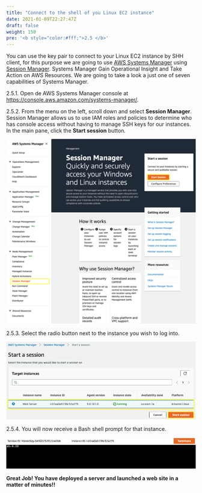 ```yaml
---
title: "Connect to the shell of you Linux EC2 instance"
date: 2021-01-09T22:27:47Z
draft: false
weight: 150
pre: '<b style="color:#fff;">2.5 </b>'
---
```

You can use the key pair to connect to your Linux EC2 instance by SHH client, for this purpose we are going to use [AWS Systems Manager](https://aws.amazon.com/systems-manager/) using [Session Manager](https://docs.aws.amazon.com/systems-manager/latest/userguide/session-manager.html).
Systems Manager Gain Operational Insight and Take Action on AWS Resources. We are going to take a look a just one of seven capabilities of Systems Manager.

2.5.1\. Open de AWS Systems Manager console at https://console.aws.amazon.com/systems-manager/. 

2.5.2\. From the menu on the left, scroll down and select **Session Manager**. Session Manager allows us to use IAM roles and policies to determine who has console access without having to manage SSH keys for our instances. In the main pane, click the **Start session** button. 

![Session Manager](images/sm-home.png)

2.5.3\. Select the radio button next to the instance you wish to log into.

![Session Start](images/sm-start.png)

2.5.4\. You will now receive a Bash shell prompt for that instance.

![Session Bash](images/sm-bash.png)

**Great Job! You have deployed a server and launched a web site in a matter of minutes!!**